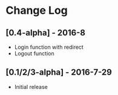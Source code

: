 # Change Log

## [0.4-alpha] - 2016-8
- Login function with redirect
- Logout function

## [0.1/2/3-alpha] - 2016-7-29
- Initial release